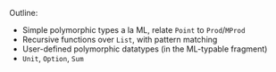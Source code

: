 

Outline:

 * Simple polymorphic types a la ML, relate `Point` to `Prod`/`MProd`
 * Recursive functions over `List`, with pattern matching
 * User-defined polymorphic datatypes (in the ML-typable fragment)
 * `Unit`, `Option`, `Sum`


